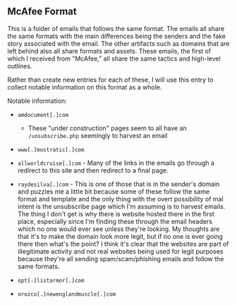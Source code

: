 ## McAfee Format

This is a folder of emails that follows the same format. The emails all share the same formats with the main differences being the senders and the fake story associated with the email. The other artifacts such as domains that are left behind also all share formats and assets. These emails, the first of which I received from "McAfee," all share the same tactics and high-level outlines.

Rather than create new entries for each of these, I will use this entry to collect notable information on this format as a whole.

Notable information:

* `amdocument[.]com`

    * These "under construction" pages seem to all have an `/unsubscribe.php` seemingly to harvest an email

* `www[.]mostratic[.]com`

* `allworldcruise[.]com` - Many of the links in the emails go through a redirect to this site and then redirect to a final page.

* `raydesilva[.]com` - This is one of those that is in the sender's domain and puzzles me a little bit because some of these follow the same format and template and the only thing with the overt possibility of mal intent is the unsubscribe page which I'm assuming is to harvest emails. The thing I don't get is why there is website hosted there in the first place, especially since I'm finding these through the email headers which no one would ever see unless they're looking. My thoughts are that it's to make the domain look more legit, but if no one is ever going there then what's the point? I think it's clear that the websites are part of illegitimate activity and not real websites being used for legit purposes because they're all sending spam/scam/phishing emails and follow the same formats.

* `opt[.]listarmor[.]com`

* `orozco[.]newenglandmuscle[.]com`